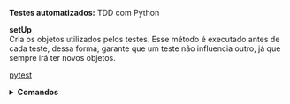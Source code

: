 **Testes automatizados:** TDD com Python

**setUp** <br>
Cria os objetos utilizados pelos testes. Esse método é executado antes de cada teste, dessa forma, garante que um teste não influencia outro, já que sempre irá ter novos objetos.

[pytest](https://docs.pytest.org/en/7.0.x/)

<details>
    <summary><strong>Comandos</strong></summary>
    <br>
    <strong>Rodar o comando em cima da Classe para iniciar um teste:</strong>
    <pre>Ctrl + Shift + t</pre>
    <br>
    <strong>Rodar os testes pelo terminal:</strong>
    <pre>python -m unittest src/leilao/test_dominio.py</pre>
    <br>
    <strong>Renomear:</strong>
    <pre>Shift + F6</pre>
    <br>
    <strong>pytest</strong>
    <pre>pip install pytest</pre>
    <pre>pytest --version</pre>
    <pre>pytest</pre>
    <br>
    <strong>Rodar todos os testes:</strong>
    <pre>Ctrl + Shift + F10</pre>
</details>
